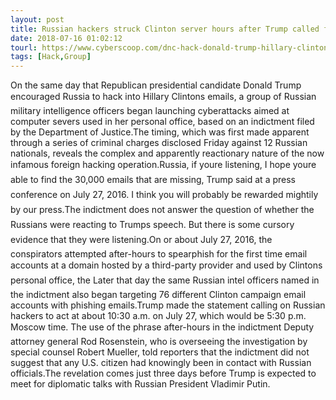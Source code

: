 ```yaml
---
layout: post
title: Russian hackers struck Clinton server hours after Trump called for emails
date: 2018-07-16 01:02:12
tourl: https://www.cyberscoop.com/dnc-hack-donald-trump-hillary-clinton-emails/?category_news=technology
tags: [Hack,Group]
---
```

On the same day that Republican presidential candidate Donald Trump encouraged Russia to hack into Hillary Clintons emails, a group of Russian military intelligence officers began launching cyberattacks aimed at computer severs used in her personal office, based on an indictment filed by the Department of Justice.The timing, which was first made apparent through a series of criminal charges disclosed Friday against 12 Russian nationals, reveals the complex and apparently reactionary nature of the now infamous foreign hacking operation.Russia, if youre listening, I hope youre able to find the 30,000 emails that are missing, Trump said at a press conference on July 27, 2016. I think you will probably be rewarded mightily by our press.The indictment does not answer the question of whether the Russians were reacting to Trumps speech. But there is some cursory evidence that they were listening.On or about July 27, 2016, the conspirators attempted after-hours to spearphish for the first time email accounts at a domain hosted by a third-party provider and used by Clintons personal office, the Later that day the same Russian intel officers named in the indictment also began targeting 76 different Clinton campaign email accounts with phishing emails.Trump made the statement calling on Russian hackers to act at about 10:30 a.m. on July 27, which would be 5:30 p.m. Moscow time. The use of the phrase after-hours in the indictment Deputy attorney general Rod Rosenstein, who is overseeing the investigation by special counsel Robert Mueller, told reporters that the indictment did not suggest that any U.S. citizen had knowingly been in contact with Russian officials.The revelation comes just three days before Trump is expected to meet for diplomatic talks with Russian President Vladimir Putin.